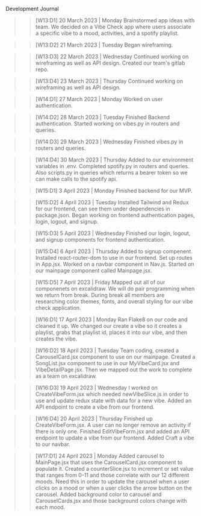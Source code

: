 Development Journal

> > [W13:D1] 20 March 2023 | Monday
> > Brainstormed app ideas with team. We decided on a Vibe Check app where users associate a specific vibe to a mood, activities, and a spotify playlist.

> > [W13:D2] 21 March 2023 | Tuesday
> > Began wireframing.

> > [W13:D3] 22 March 2023 | Wednesday
> > Continued working on wireframing as well as API design. Created our team's gitlab repo.

> > [W13:D4] 23 March 2023 | Thursday
> > Continued working on wireframing as well as API design.

> > [W14:D1] 27 March 2023 | Monday
> > Worked on user authentication.

> > [W14:D2] 28 March 2023 | Tuesday
> > Finished Backend authentication. Started working on vibes.py in routers and queries.

> > [W14:D3] 29 March 2023 | Wednesday
> > Finished vibes.py in routers and queries.

> > [W14:D4] 30 March 2023 | Thursday
> > Added to our environment variables in .env. Completed spotify.py in routers and queries. Also scripts.py in queries which returns a bearer token so we can make calls to the spotify api.

> > [W15:D1] 3 April 2023 | Monday
> > Finished backend for our MVP.

> > [W15:D2] 4 April 2023 | Tuesday
> > Installed Tailwind and Redux for our frontend, can see them under dependencies in package.json. Began working on frontend authentication pages, login, logout, and signup.

> > [W15:D3] 5 April 2023 | Wednesday
> > Finished our login, logout, and signup components for frontend authentication.

> > [W15:D4] 6 April 2023 | Thursday
> > Added to signup compenent. Installed react-router-dom to use in our frontend. Set up routes in App.jsx. Worked on a navbar component in Nav.js. Started on our mainpage component called Mainpage.jsx.

> > [W15:D5] 7 April 2023 | Friday
> > Mapped out all of our componenets on excalidraw. We will do pair programming when we return from break. During break all members are researching color themes, fonts, and overall styling for our vibe check application.

> > [W16:D1] 17 April 2023 | Monday
> > Ran Flake8 on our code and cleaned it up. We changed our create a vibe so it creates a playlist, grabs that playlist id, places it into our vibe, and then creates the vibe.

> > [W16:D2] 18 April 2023 | Tuesday
> > Team coding, created a CarouselCard.jsx component to use on our mainpage. Created a SongList.jsx component to use in our MyVibeCard.jsx and VibeDetailPage.jsx. Then we mapped out the work to complete as a team on excalidraw.

> > [W16:D3] 19 April 2023 | Wednesday
> > I worked on CreateVibeForm.jsx which needed newVibeSlice.js in order to use and update redux state with data for a new vibe. Added an API endpoint to create a vibe from our frontend.

> > [W16:D4] 20 April 2023 | Thursday
> > Finished up CreateVibeForm.jsx. A user can no longer remove an activity if there is only one. Finished EditVibeForm.jsx and added an API endpoint to update a vibe from our frontend. Added Craft a vibe to our navbar.

> > [W17:D1] 24 April 2023 | Monday
> > Added carousel to MainPage.jsx that uses the CarouselCard.jsx component to populate it. Created a counterSlice.jsx to increment or set value that ranges from 0-11 and those correlate with our 12 different moods. Need this in order to update the carousel when a user clicks on a mood or when a user clicks the arrow button on the carousel. Added background color to carousel and CarouselCards.jsx and those background colors change with each mood.
